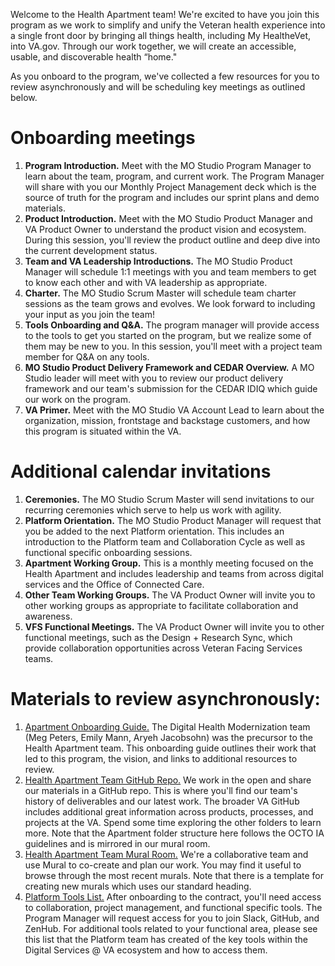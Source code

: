 Welcome to the Health Apartment team! We're excited to have you join this program as we work to simplify and unify the Veteran health experience into a single front door by bringing all things health, including My HealtheVet, into VA.gov. Through our work together, we will create an accessible, usable, and discoverable health “home."


As you onboard to the program, we've collected a few resources for you to review asynchronously and will be scheduling key meetings as outlined below.


# Onboarding meetings
1. **Program Introduction.** Meet with the MO Studio Program Manager to learn about the team, program, and current work. The Program Manager will share with you our Monthly Project Management deck which is the source of truth for the program and includes our sprint plans and demo materials.  
2. **Product Introduction.** Meet with the MO Studio Product Manager and VA Product Owner to understand the product vision and ecosystem. During this session, you'll review the product outline and deep dive into the current development status. 
3. **Team and VA Leadership Introductions.** The MO Studio Product Manager will schedule 1:1 meetings with you and team members to get to know each other and with VA leadership as appropriate. 
4. **Charter.** The MO Studio Scrum Master will schedule team charter sessions as the team grows and evolves. We look forward to including your input as you join the team! 
5. **Tools Onboarding and Q&A.** The program manager will provide access to the tools to get you started on the program, but we realize some of them may be new to you. In this session, you'll meet with a project team member for Q&A on any tools. 
6. **MO Studio Product Delivery Framework and CEDAR Overview.** A MO Studio leader will meet with you to review our product delivery framework and our team's submission for the CEDAR IDIQ which guide our work on the program. 
7. **VA Primer.** Meet with the MO Studio VA Account Lead to learn about the organization, mission, frontstage and backstage customers, and how this program is situated within the VA.


# Additional calendar invitations
1. **Ceremonies.** The MO Studio Scrum Master will send invitations to our recurring ceremonies which serve to help us work with agility. 
2. **Platform Orientation.** The MO Studio Product Manager will request that you be added to the next Platform orientation. This includes an introduction to the Platform team and Collaboration Cycle as well as functional specific onboarding sessions. 
3. **Apartment Working Group.** This is a monthly meeting focused on the Health Apartment and includes leadership and teams from across digital services and the Office of Connected Care. 
4. **Other Team Working Groups.** The VA Product Owner will invite you to other working groups as appropriate to facilitate collaboration and awareness. 
5. **VFS Functional Meetings.** The VA Product Owner will invite you to other functional meetings, such as the Design + Research Sync, which provide collaboration opportunities across Veteran Facing Services teams.


# Materials to review asynchronously: 
1. [Apartment Onboarding Guide.](https://github.com/department-of-veterans-affairs/va.gov-team/blob/master/products/health-care/digital-health-modernization/onboarding.md) The Digital Health Modernization team (Meg Peters, Emily Mann, Aryeh Jacobsohn) was the precursor to the Health Apartment team. This onboarding guide outlines their work that led to this program, the vision, and links to additional resources to review.
2. [Health Apartment Team GitHub Repo.](https://github.com/department-of-veterans-affairs/va.gov-team/tree/master/products/health-care/health-apartment) We work in the open and share our materials in a GitHub repo. This is where you'll find our team's history of deliverables and our latest work. The broader VA GitHub includes additional great information across products, processes, and projects at the VA. Spend some time exploring the other folders to learn more. Note that the Apartment folder structure here follows the OCTO IA guidelines and is mirrored in our mural room. 
3. [Health Apartment Team Mural Room.](https://app.mural.co/t/innovationboards1199/r/1631551671896) We're a collaborative team and use Mural to co-create and plan our work. You may find it useful to browse through the most recent murals. Note that there is a template for creating new murals which uses our standard heading. 
4. [Platform Tools List.](https://depo-platform-documentation.scrollhelp.site/getting-started/Platform-tools.1872855066.html) After onboarding to the contract, you'll need access to collaboration, project management, and functional specific tools. The Program Manager will request access for you to join Slack, GitHub, and ZenHub. For additional tools related to your functional area, please see this list that the Platform team has created of the key tools within the Digital Services @ VA ecosystem and how to access them.  

